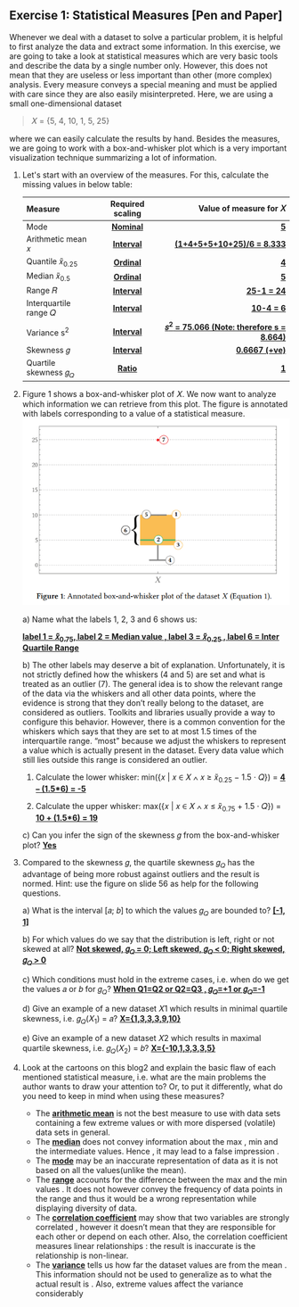 

## Exercise 1: Statistical Measures [Pen and Paper]

Whenever we deal with a dataset to solve a particular problem, it is helpful to first analyze the data and extract some information. In this exercise, we are going to take a look at statistical measures which are very basic tools and describe the data by a single number only. However, this does not mean that they are useless or less important than other (more complex) analysis. Every measure conveys a special meaning and must be applied with care since they are also easily misinterpreted. Here, we are using a small one-dimensional dataset

>𝑋 = {5, 4, 10, 1, 5, 25}

where we can easily calculate the results by hand. Besides the measures, we are going to work with a box-and-whisker plot which is a very important visualization technique summarizing a lot of information.

1. Let's start with an overview of the measures. For this, calculate the missing values in below table:

    Measure | Required scaling | Value of measure for 𝑋 |
    :------- | :------: | -------: |
    Mode | **<ins>Nominal</ins>** | **<ins>5</ins>**
    Arithmetic mean 𝑥 | **<ins>Interval</ins>**| **<ins>(1+4+5+5+10+25)/6 = 8.333</ins>**
    Quantile 𝑥̃<sub>0.25</sub>| **<ins>Ordinal</ins>** |**<ins>4</ins>**
    Median 𝑥̃<sub>0.5</sub>  |**<ins>Ordinal</ins>** | **<ins>5</ins>**
    Range 𝑅  | **<ins>Interval</ins>** | **<ins>25-1 = 24</ins>**
    Interquartile range 𝑄 |**<ins>Interval</ins>** |**<ins>10-4 = 6</ins>**
    Variance  s<sup>2</sup> |**<ins>Interval</ins>**| **<ins>𝑠<sup>2</sup> = 75.066 (Note: therefore s = 8.664)</ins>**
    Skewness 𝑔 |**<ins>Interval</ins>** |**<ins>0.6667 (+ve)</ins>**
    Quartile skewness 𝑔<sub>𝑄</sub> |**<ins>Ratio</ins>**| **<ins>1</ins>**
2. Figure 1 shows a box-and-whisker plot of 𝑋. We now want to analyze which information
we can retrieve from this plot. The figure is annotated with labels corresponding to a
value of a statistical measure.
![](../img/sm/figure1.png)
	
	a) Name what the labels 1, 2, 3 and 6 shows us:
   
      **<ins>label 1 = 𝑥̃<sub>0.75</sub>, label 2 = Median value , label 3 = 𝑥̃<sub>0.25</sub> , label 6 = Inter Quartile Range</ins>**

    b) The other labels may deserve a bit of explanation. Unfortunately, it is not strictly defined how the whiskers (4 and 5) are set and what is treated as an outlier (7). The general idea is to show the relevant range of the data via the whiskers and all other data points, where the evidence is strong that they don’t really belong to the dataset, are considered as outliers. Toolkits and libraries usually provide a way to configure this behavior. However, there is a common convention for the whiskers which says that they are set to at most 1.5 times of the interquartile range. “most” because we adjust the whiskers to represent a value which is actually present in the dataset. Every data value which still lies outside this range is considered an outlier.
	
    1. Calculate the lower whisker: min({𝑥 | 𝑥 ∈ 𝑋 ∧ 𝑥  ≥ 𝑥̃<sub>0.25</sub> − 1.5 ⋅ 𝑄}) =  **<ins>4 – (1.5*6) = -5</ins>**
	
    2. Calculate the upper whisker: max({𝑥 | 𝑥 ∈ 𝑋 ∧ 𝑥 ≤ 𝑥̃<sub>0.75</sub> + 1.5 ⋅ 𝑄}) = **<ins>10 + (1.5*6) = 19</ins>**
       
	
   c) Can you infer the sign of the skewness 𝑔 from the box-and-whisker plot? **<ins>Yes</ins>**
   
3. Compared to the skewness 𝑔, the quartile skewness 𝑔<sub>𝑄</sub> has the advantage of being more robust against outliers and the result is normed. Hint: use the figure on slide 56 as help for the following questions.

	a) What is the interval [𝑎; 𝑏] to which the values 𝑔<sub>𝑄</sub> are bounded to? **<ins>[-1, 1]</ins>**

	b) For which values do we say that the distribution is left, right or not skewed at all? **<ins>Not skewed, 𝑔<sub>𝑄</sub> = 0; Left skewed, 𝑔<sub>𝑄</sub> < 0; Right skewed, 𝑔<sub>𝑄</sub> > 0</ins>**

	c) Which conditions must hold in the extreme cases, i.e. when do we get the values 𝑎 or 𝑏 for 𝑔<sub>𝑄</sub>? **<ins>When Q1=Q2 or Q2=Q3 , 𝑔<sub>𝑄</sub>=+1 or 𝑔<sub>𝑄</sub>=-1</ins>**

	d) Give an example of a new dataset 𝑋1 which results in minimal quartile skewness, i.e. 𝑔<sub>𝑄</sub>(𝑋<sub>1</sub>) = 𝑎? **<ins>X={1,3,3,3,9,10}</ins>**
   
    e) Give an example of a new dataset 𝑋2 which results in maximal quartile skewness, i.e. 𝑔<sub>𝑄</sub>(𝑋<sub>2</sub>) = 𝑏? **<ins>X={-10,1,3,3,3,5}</ins>**

4. Look at the cartoons on this blog2 and explain the basic flaw of each mentioned statistical measure, i.e. what are the main problems the author wants to draw your attention to? Or, to put it differently, what do you need to keep in mind when using these measures?

    - The **<ins>arithmetic mean</ins>** is not the best measure to use with data sets containing a few extreme values or with more dispersed (volatile) data sets in general.
    - The **<ins>median</ins>** does not convey information about the max , min and the intermediate values. Hence , it may lead to a false impression .
    - The **<ins>mode</ins>** may be an inaccurate representation of data as it is not based on all the values(unlike the mean).
    - The **<ins>range</ins>** accounts for the difference between the max and the min values . It does not however convey the frequency of data points in the range and thus it would be a wrong representation while displaying diversity of data.
    - The **<ins>correlation coefficient</ins>** may show that two variables are strongly correlated , however it doesn’t mean that they are responsible for each other or depend on each other. Also, the correlation coefficient measures linear relationships : the result is inaccurate is the relationship is non-linear.
    - The **<ins>variance</ins>** tells us how far the dataset values are from the mean . This information should not be used to generalize as to what the actual result is . Also, extreme values affect the variance considerably </ins>